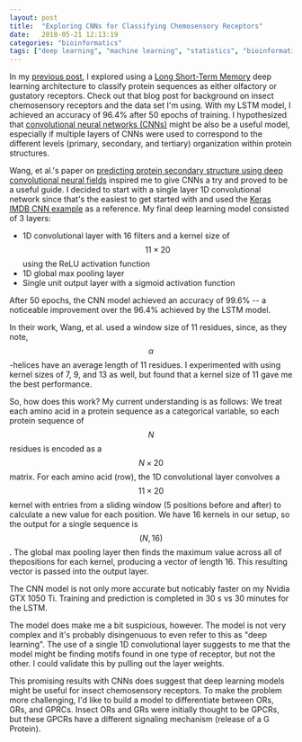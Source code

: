 ```yaml
---
layout: post
title:  "Exploring CNNs for Classifying Chemosensory Receptors"
date:   2018-05-21 12:13:19
categories: "bioinformatics"
tags: ["deep learning", "machine learning", "statistics", "bioinformatics"]
---
```


In my [previous post](/bioinformatics/2018/05/20/chemosensory-lstm.html), I explored using a [Long Short-Term Memory](https://en.wikipedia.org/wiki/Long_short-term_memory) deep learning architecture to classify protein sequences as either olfactory or gustatory receptors.  Check out that blog post for background on insect chemosensory receptors and the data set I'm using.  With my LSTM model, I achieved an accuracy of 96.4% after 50 epochs of training.  I hypothesized that [convolutional neural networks (CNNs)](https://en.wikipedia.org/wiki/Convolutional_neural_network) might be also be a useful model, especially if multiple layers of CNNs were used to correspond to the different levels (primary, secondary, and tertiary) organization within protein structures.

Wang, et al.'s paper on [predicting protein secondary structure using deep convolutional neural fields](https://www.nature.com/articles/srep18962) inspired me to give CNNs a try and proved to be a useful guide.  I decided to start with a single layer 1D convolutional network since that's the easiest to get started with and used the [Keras IMDB CNN example](https://github.com/keras-team/keras/blob/ce4947cbaf380589a63def4cc6eb3e460c41254f/examples/imdb_cnn.py) as a reference.  My final deep learning model consisted of 3 layers:

* 1D convolutional layer with 16 filters and a kernel size of $$11\times20$$ using the ReLU activation function
* 1D global max pooling layer
* Single unit output layer with a sigmoid activation function

After 50 epochs, the CNN model achieved an accuracy of 99.6% -- a noticeable improvement over the 96.4% achieved by the LSTM model.

In their work, Wang, et al. used a window size of 11 residues, since, as they note, $$\alpha$$-helices have an average length of 11 residues.  I experimented with using kernel sizes of 7, 9, and 13 as well, but found that a kernel size of 11 gave me the best performance.

So, how does this work?  My current understanding is as follows: We treat each amino acid in a protein sequence as a categorical variable, so each protein sequence of $$N$$ residues is encoded as a $$N \times 20$$ matrix.  For each amino acid (row), the 1D convolutional layer convolves a $$11\times20$$ kernel with entries from a sliding window (5 positions before and after) to calculate a new value for each position.  We have 16 kernels in our setup, so the output for a single sequence is $$(N, 16)$$.  The global max pooling layer then finds the maximum value across all of thepositions for each kernel, producing a vector of length 16.  This resulting vector is passed into the output layer.

The CNN model is not only more accurate but noticably faster on my Nvidia GTX 1050 Ti.  Training and prediction is completed in 30 s vs 30 minutes for the LSTM.

The model does make me a bit suspicious, however.  The model is not very complex and it's probably disingenuous to even refer to this as "deep learning".  The use of a single 1D convolutional layer suggests to me that the model might be finding motifs found in one type of receptor, but not the other.  I could validate this by pulling out the layer weights.

This promising results with CNNs does suggest that deep learning models might be useful for insect chemosensory receptors.  To make the problem more challenging, I'd like to build a model to differentiate between ORs, GRs, and GPRCs.  Insect ORs and GRs were initially thought to be GPCRs, but these GPCRs have a different signaling mechanism (release of a G Protein).
